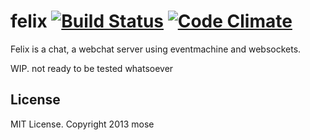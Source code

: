 # felix [![Build Status](https://secure.travis-ci.org/mose/felix.png?branch=master)](http://travis-ci.org/mose/felix) [![Code Climate](https://codeclimate.com/github/mose/felix.png)](https://codeclimate.com/github/mose/felix)

Felix is a chat, a webchat server using eventmachine and websockets.

WIP. not ready to be tested whatsoever

License
--------

MIT License.
Copyright 2013 mose